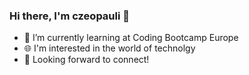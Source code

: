 ### Hi there, I'm czeopauli 🌻

- 🌱 I’m currently learning at Coding Bootcamp Europe
- :globe_with_meridians: I'm interested in the world of technolgy 
- 🔗 Looking forward to connect!  
  

<!--
**czeopauli/czeopauli** is a ✨ _special_ ✨ repository because its `README.md` (this file) appears on your GitHub profile.

Here are some ideas to get you started:

- 🔭 I’m currently working on ...
- 🌱 I’m currently learning ...
- 👯 I’m looking to collaborate on ...
- 🤔 I’m looking for help with ...
- 💬 Ask me about ...
- 📫 How to reach me: ...
- 😄 Pronouns: ...
- ⚡ Fun fact: ...
-->
